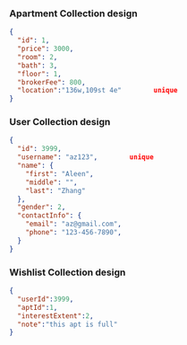 ### Apartment Collection design

```json
{
  "id": 1,
  "price": 3000,
  "room": 2,
  "bath": 3,
  "floor": 1,
  "brokerFee": 800,
  "location":"136w,109st 4e"        unique
}
```

### User Collection design
```json
{
  "id": 3999,
  "username": "az123",        unique
  "name": {
    "first": "Aleen",
    "middle": "",
    "last": "Zhang"
  },
  "gender": 2,
  "contactInfo": {
    "email": "az@gmail.com",
    "phone": "123-456-7890",
  }
}
```
### Wishlist Collection design
```json
{
  "userId":3999,
  "aptId":1,
  "interestExtent":2,
  "note":"this apt is full"
}

```
